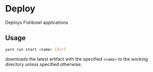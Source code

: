 # Deploy

Deploys Fishbowl applications

## Usage

```bash
yarn run start <name> [dir]
```

downloads the latest artifact with the specified `<name>` to the working directory unless specified otherwise.
